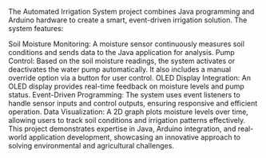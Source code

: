 The Automated Irrigation System project combines Java programming and Arduino hardware to create a smart, event-driven irrigation solution. The system features:

Soil Moisture Monitoring: A moisture sensor continuously measures soil conditions and sends data to the Java application for analysis.
Pump Control: Based on the soil moisture readings, the system activates or deactivates the water pump automatically. It also includes a manual override option via a button for user control.
OLED Display Integration: An OLED display provides real-time feedback on moisture levels and pump status.
Event-Driven Programming: The system uses event listeners to handle sensor inputs and control outputs, ensuring responsive and efficient operation.
Data Visualization: A 2D graph plots moisture levels over time, allowing users to track soil conditions and irrigation patterns effectively.
This project demonstrates expertise in Java, Arduino integration, and real-world application development, showcasing an innovative approach to solving environmental and agricultural challenges.
